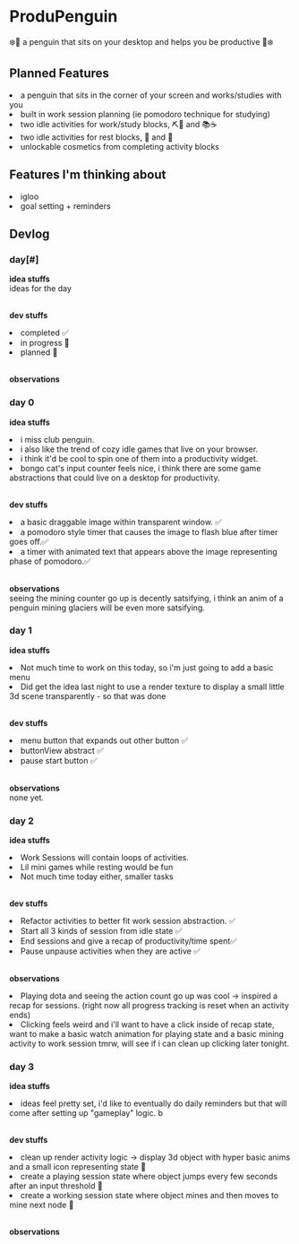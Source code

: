# ProduPenguin
❄️🐧 a penguin that sits on your desktop and helps you be productive 🐧❄️

## Planned Features
<li> a penguin that sits in the corner of your screen and works/studies with you </li>
<li> built in work session planning (ie pomodoro technique for studying) </li>
<li> two idle activities for work/study blocks, ⛏️🧊 and  📚☕ </li>
<li> two idle activities for rest blocks, 🪩 and 🏀  </li>
<li> unlockable cosmetics from completing activity blocks </li>

## Features I'm thinking about
<li> igloo  </li>
<li> goal setting + reminders </li>

## Devlog
### day[#] ###

**idea stuffs** <br>
ideas for the day

<br> **dev stuffs** <br>
<li> completed ✅ </li>
<li>in progress 🔨  </li>
<li> planned 📘 </li>
 
<br> **observations** <br>

### day 0 
**idea stuffs** <br>
<li> i miss club penguin.</li>
<li>i also like the trend of cozy idle games that live on your browser.</li>
<li>i think it'd be cool to spin one of them into a productivity widget.</li>
<li>bongo cat's input counter feels nice, i think there are some game abstractions that could live on a desktop for productivity. </li>


<br> **dev stuffs** <br>
<li> a basic draggable image within transparent window. ✅ </li>
<li> a pomodoro style timer that causes the image to flash blue after timer goes off.✅</li>
<li>a timer with animated text that appears above the image representing phase of pomodoro.✅</li>

 <br> **observations** <br>
seeing the mining counter go up is decently satsifying, i think an anim of a penguin mining glaciers will be even more satsifying. 

### day 1 
**idea stuffs** <br>
<li>Not much time to work on this today, so i'm just going to add a basic menu</li>
<li>Did get the idea last night to use a render texture to display a small little 3d scene transparently - so that was done</li>

<br> **dev stuffs** <br>
<li>menu button that expands out other button ✅ </li>
<li>buttonView abstract ✅ </li>
<li>pause start button ✅ </li>

 <br> **observations** <br>
none yet.

### day 2 
**idea stuffs** <br>
<li>Work Sessions will contain loops of activities.</li>
<li>Lil mini games while resting would be fun</li>
<li>Not much time today either, smaller tasks</li>

<br> **dev stuffs** <br>
<li>Refactor activities to better fit work session abstraction. ✅</li>
<li>Start all 3 kinds of session from idle state ✅ </li>
<li>End sessions and give a recap of productivity/time spent✅</li>
<li>Pause unpause activities when they are active ✅ </li>

 <br> **observations** <br>
<li>Playing dota and seeing the action count go up was cool -> inspired a recap for sessions. (right now all progress tracking is reset when an activity ends)</li>
<li>Clicking feels weird and i'll want to have a click inside of recap state, want to make a basic watch animation for playing state and a basic mining activity to work session tmrw, will see if i can clean up clicking later tonight.</li>

### day 3

**idea stuffs** <br>
<li>ideas feel pretty set, i'd like to eventually do daily reminders but that will come after setting up "gameplay" logic.  b</li>

<br> **dev stuffs** <br>
<li> clean up render activity logic -> display 3d object with hyper basic anims and a small icon representing state 📘 </li>
<li>create a playing session state where object jumps every few seconds after an input threshold 📘  </li>
<li> create a working session state where object mines and then moves to mine next node 📘 </li>
 
<br> **observations** <br>
